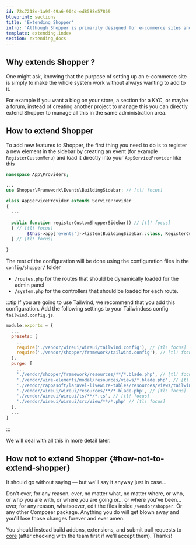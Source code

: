 ```yaml
---
id: 72c7218e-1a9f-49a6-904d-ed8588e57869
blueprint: sections
title: 'Extending Shopper'
intro: 'Although Shopper is primarily designed for e-commerce sites and has many associated features, you are free to add or modify existing ones.'
template: extending.index
section: extending_docs
---
```

## Why extends Shopper ?
One might ask, knowing that the purpose of setting up an e-commerce site is simply to make the whole system work without always wanting to add to it.

For example if you want a blog on your store, a section for a KYC, or maybe a forum, instead of creating another project to manage this you can directly extend Shopper to manage all this in the same administration area.


## How to extend Shopper

To add new features to Shopper, the first thing you need to do is to register a new element in the sidebar by creating an event (for example `RegisterCustomMenu`) and load it directly into your `AppServiceProvider` like this

```php
namespace App\Providers;

...
use Shopper\Framework\Events\BuildingSidebar; // [tl! focus]

class AppServiceProvider extends ServiceProvider
{
  ...
    
  public function registerCustomShopperSidebar() // [tl! focus]
  { // [tl! focus]
        $this->app['events']->listen(BuildingSidebar::class, RegisterCustomMenu::class); // [tl! focus]
  } // [tl! focus]
    
}

```

The rest of the configuration will be done using the configuration files in the `config/shopper/` folder

- `/routes.php` for the routes that should be dynamically loaded for the admin panel
- `/system.php` for the controllers that should be loaded for each route.


:::tip
If you are going to use Tailwind, we recommend that you add this configuration. Add the following settings to your Tailwindcss config `tailwind.config.js`.
```js
module.exports = {
  ...
  presets: [
    ...
    require('./vendor/wireui/wireui/tailwind.config'), // [tl! focus]
    require('./vendor/shopper/framework/tailwind.config'), // [tl! focus]
  ],
  purge: [
    ...
    './vendor/shopper/framework/resources/**/*.blade.php', // [tl! focus]
    './vendor/wire-elements/modal/resources/views/*.blade.php', // [tl! focus]
    './vendor/rappasoft/laravel-livewire-tables/resources/views/tailwind/**/*.blade.php', // [tl! focus]
    './vendor/wireui/wireui/resources/**/*.blade.php', // [tl! focus]
    './vendor/wireui/wireui/ts/**/*.ts', // [tl! focus]
    './vendor/wireui/wireui/src/View/**/*.php' // [tl! focus]
  ],
  ...
}
```
:::


We will deal with all this in more detail later.

## How **not** to extend Shopper {#how-not-to-extend-shopper}

It should go without saying — but we'll say it anyway just in case...

Don't ever, for any reason, ever, no matter what, no matter where, or who, or who you are with, or where you are going or... or where you've been... ever, for any reason, whatsoever, edit the files inside `/vendor/shopper`. Or any other Composer package. Anything you do will get blown away and you'll lose those changes forever and ever amen.

You should instead build addons, extensions, and submit pull requests to [core](https://github.com/shopperlabs/framework) (after checking with the team first if we'll accept them). Thanks!
